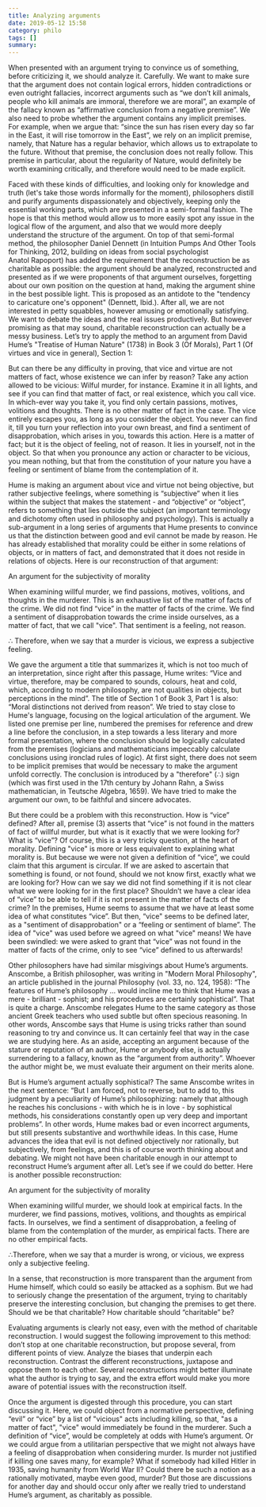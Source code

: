 ```yaml
---
title: Analyzing arguments
date: 2019-05-12 15:58
category: philo
tags: []
summary: 
---
```

When presented with an argument trying to convince us of something, before criticizing it, we should analyze it. Carefully. We want to make sure that the argument does not contain logical errors, hidden contradictions or even outright fallacies, incorrect arguments such as “we don’t kill animals, people who kill animals are immoral, therefore we are moral”, an example of the fallacy known as “affirmative conclusion from a negative premise”. We also need to probe whether the argument contains any implicit premises. For example, when we argue that: “since the sun has risen every day so far in the East, it will rise tomorrow in the East”, we rely on an implicit premise, namely, that Nature has a regular behavior, which allows us to extrapolate to the future. Without that premise, the conclusion does not really follow. This premise in particular, about the regularity of Nature, would definitely be worth examining critically, and therefore would need to be made explicit.

Faced with these kinds of difficulties, and looking only for knowledge and truth (let's take those words informally for the moment), philosophers distill and purify arguments dispassionately and objectively, keeping only the essential working parts, which are presented in a semi-formal fashion. The hope is that this method would allow us to more easily spot any issue in the logical flow of the argument, and also that we would more deeply understand the structure of the argument. On top of that semi-formal method, the philosopher Daniel Dennett (in Intuition Pumps And Other Tools for Thinking, 2012, building on ideas from social psychologist Anatol Rapoport) has added the requirement that the reconstruction be as charitable as possible: the argument should be analyzed, reconstructed and presented as if we were proponents of that argument ourselves, forgetting about our own position on the question at hand, making the argument shine in the best possible light. This is proposed as an antidote to the "tendency to caricature one's opponent" (Dennett, Ibid.). After all, we are not interested in petty squabbles, however amusing or emotionally satisfying. We want to debate the ideas and the real issues productively. But however promising as that may sound, charitable reconstruction can actually be a messy business. Let’s try to apply the method to an argument from David Hume’s "Treatise of Human Nature" (1738) in Book 3 (Of Morals), Part 1 (Of virtues and vice in general), Section 1:

But can there be any difficulty in proving, that vice and virtue are not matters of fact, whose existence we can infer by reason? Take any action allowed to be vicious: Wilful murder, for instance. Examine it in all lights, and see if you can find that matter of fact, or real existence, which you call vice. In which-ever way you take it, you find only certain passions, motives, volitions and thoughts. There is no other matter of fact in the case. The vice entirely escapes you, as long as you consider the object. You never can find it, till you turn your reflection into your own breast, and find a sentiment of disapprobation, which arises in you, towards this action. Here is a matter of fact; but it is the object of feeling, not of reason. It lies in yourself, not in the object. So that when you pronounce any action or character to be vicious, you mean nothing, but that from the constitution of your nature you have a feeling or sentiment of blame from the contemplation of it.

Hume is making an argument about vice and virtue not being objective, but rather subjective feelings, where something is “subjective” when it lies within the subject that makes the statement - and “objective” or “object”, refers to something that lies outside the subject (an important terminology and dichotomy often used in philosophy and psychology). This is actually a sub-argument in a long series of arguments that Hume presents to convince us that the distinction between good and evil cannot be made by reason. He has already established that morality could be either in some relations of objects, or in matters of fact, and demonstrated that it does not reside in relations of objects. Here is our reconstruction of that argument:

An argument for the subjectivity of morality

When examining willful murder, we find passions, motives, volitions, and thoughts in the murderer.
This is an exhaustive list of the matter of facts of the crime.
We did not find “vice” in the matter of facts of the crime.
We find a sentiment of disapprobation towards the crime inside ourselves, as a matter of fact, that we call "vice".
That sentiment is a feeling, not reason.


∴ Therefore, when we say that a murder is vicious, we express a subjective feeling.

We gave the argument a title that summarizes it, which is not too much of an interpretation, since right after this passage, Hume writes: “Vice and virtue, therefore, may be compared to sounds, colours, heat and cold, which, according to modern philosophy, are not qualities in objects, but perceptions in the mind”. The title of Section 1 of Book 3, Part 1 is also: “Moral distinctions not derived from reason”. We tried to stay close to Hume's language, focusing on the logical articulation of the argument. We listed one premise per line, numbered the premises for reference and drew a line before the conclusion, in a step towards a less literary and more formal presentation, where the conclusion should be logically calculated from the premises (logicians and mathematicians impeccably calculate conclusions using ironclad rules of logic). At first sight, there does not seem to be implicit premises that would be necessary to make the argument unfold correctly. The conclusion is introduced by a "therefore" (∴) sign (which was first used in the 17th century by Johann Rahn, a Swiss mathematician, in Teutsche Algebra, 1659). We have tried to make the argument our own, to be faithful and sincere advocates.

But there could be a problem with this reconstruction. How is “vice” defined? After all, premise (3) asserts that “vice” is not found in the matters of fact of willful murder, but what is it exactly that we were looking for? What is “vice”? Of course, this is a very tricky question, at the heart of morality. Defining "vice" is more or less equivalent to explaining what morality is. But because we were not given a definition of “vice”, we could claim that this argument is circular. If we are asked to ascertain that something is found, or not found, should we not know first, exactly what we are looking for? How can we say we did not find something if it is not clear what we were looking for in the first place? Shouldn’t we have a clear idea of “vice” to be able to tell if it is not present in the matter of facts of the crime? In the premises, Hume seems to assume that we have at least some idea of what constitutes “vice”. But then, “vice" seems to be defined later, as a "sentiment of disapprobation" or a “feeling or sentiment of blame”. The idea of "vice" was used before we agreed on what "vice" means! We have been swindled: we were asked to grant that “vice” was not found in the matter of facts of the crime, only to see “vice” defined to us afterwards!

Other philosophers have had similar misgivings about Hume’s arguments. Anscombe, a British philosopher, was writing in "Modern Moral Philosophy", an article published in the journal Philosophy (vol. 33, no. 124, 1958): “The features of Hume’s philosophy … would incline me to think that Hume was a mere - brilliant - sophist; and his procedures are certainly sophistical”. That is quite a charge. Anscombe relegates Hume to the same category as those ancient Greek teachers who used subtle but often specious reasoning. In other words, Anscombe says that Hume is using tricks rather than sound reasoning to try and convince us. It can certainly feel that way in the case we are studying here. As an aside, accepting an argument because of the stature or reputation of an author, Hume or anybody else, is actually surrendering to a fallacy, known as the “argument from authority”. Whoever the author might be, we must evaluate their argument on their merits alone.

But is Hume’s argument actually sophistical? The same Anscombe writes in the next sentence: “But I am forced, not to reverse, but to add to, this judgment by a peculiarity of Hume’s philosophizing: namely that although he reaches his conclusions - with which he is in love - by sophistical methods, his considerations constantly open up very deep and important problems”. In other words, Hume makes bad or even incorrect arguments, but still presents substantive and worthwhile ideas. In this case, Hume advances the idea that evil is not defined objectively nor rationally, but subjectively, from feelings, and this is of course worth thinking about and debating. We might not have been charitable enough in our attempt to reconstruct Hume’s argument after all. Let’s see if we could do better. Here is another possible reconstruction:

An argument for the subjectivity of morality

When examining willful murder, we should look at empirical facts.
In the murderer, we find passions, motives, volitions, and thoughts as empirical facts.
In ourselves, we find a sentiment of disapprobation, a feeling of blame from the contemplation of the murder, as empirical facts.
There are no other empirical facts.


∴Therefore, when we say that a murder is wrong, or vicious, we express only a subjective feeling.

In a sense, that reconstruction is more transparent than the argument from Hume himself, which could so easily be attacked as a sophism. But we had to seriously change the presentation of the argument, trying to charitably preserve the interesting conclusion, but changing the premises to get there. Should we be that charitable? How charitable should “charitable” be?

Evaluating arguments is clearly not easy, even with the method of charitable reconstruction. I would suggest the following improvement to this method: don’t stop at one charitable reconstruction, but propose several, from different points of view. Analyze the biases that underpin each reconstruction. Contrast the different reconstructions, juxtapose and oppose them to each other. Several reconstructions might better illuminate what the author is trying to say, and the extra effort would make you more aware of potential issues with the reconstruction itself.

Once the argument is digested through this procedure, you can start discussing it. Here, we could object from a normative perspective, defining “evil” or “vice” by a list of "vicious" acts including killing, so that, "as a matter of fact", "vice" would immediately be found in the murderer. Such a definition of “vice”, would be completely at odds with Hume’s argument. Or we could argue from a utilitarian perspective that we might not always have a feeling of disapprobation when considering murder. Is murder not justified if killing one saves many, for example? What if somebody had killed Hitler in 1935, saving humanity from World War II? Could there be such a notion as a rationally motivated, maybe even good, murder? But those are discussions for another day and should occur only after we really tried to understand Hume’s argument, as charitably as possible.
